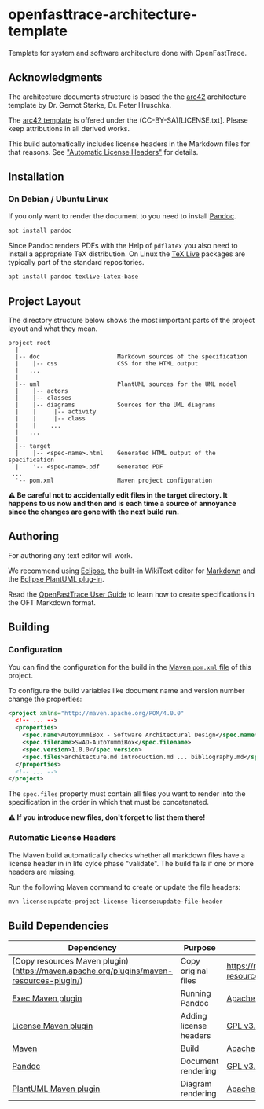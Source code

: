 # openfasttrace-architecture-template

Template for system and software architecture done with OpenFastTrace.

## Acknowledgments

The architecture documents structure is based the the [arc42](https://arc42.org) architecture template by Dr. Gernot Starke, Dr. Peter Hruschka.

The [arc42 template](https://github.com/arc42/arc42-template) is offered under the (CC-BY-SA)[LICENSE.txt]. Please keep attributions in all derived works.

This build automatically includes license headers in the Markdown files for that reasons. See ["Automatic License Headers"](#automatic-license-headers) for details.
 
## Installation

### On Debian / Ubuntu Linux

If you only want to render the document to you need to install [Pandoc](https://pandoc.org).

```bash
apt install pandoc
```

Since Pandoc renders PDFs with the Help of `pdflatex` you also need to install a appropriate TeX distribution. On Linux the [TeX Live](https://tug.org/texlive/) packages are typically part of the standard repositories. 

```bash
apt install pandoc texlive-latex-base
```

## Project Layout

The directory structure below shows the most important parts of the project layout and what they mean.

```
project root
  |
  |-- doc                      Markdown sources of the specification
  |    |-- css                 CSS for the HTML output
  |   ...
  |
  |-- uml                      PlantUML sources for the UML model
  |    |-- actors         
  |    |-- classes
  |    |-- diagrams            Sources for the UML diagrams
  |    |     |-- activity
  |    |     |-- class
  |    |    ...
  |   ...
  |
  |-- target
  |    |-- <spec-name>.html    Generated HTML output of the specification
  |    '-- <spec-name>.pdf     Generated PDF
 ...
  '-- pom.xml                  Maven project configuration
```

**&#9888; Be careful not to accidentally edit files in the target directory. It happens to us now and then and is each time a source of annoyance since the changes are gone with the next build run.** 


## Authoring

For authoring any text editor will work.

We recommend using [Eclipse](https://eclipse.org), the built-in WikiText editor for [Markdown](https://daringfireball.net/projects/markdown/) and the [Eclipse PlantUML plug-in](http://plantuml.com/eclipse).

Read the [OpenFastTrace User Guide](https://github.com/itsallcode/openfasttrace/blob/master/doc/user_guide.md) to learn how to create specifications in the OFT Markdown format.

## Building

### Configuration

You can find the configuration for the build in the [Maven `pom.xml` file](pom.xml) of this project.

To configure the build variables like document name and version number change the properties:

```xml
<project xmlns="http://maven.apache.org/POM/4.0.0"
  <!-- ... -->
  <properties>
    <spec.name>AutoYummiBox - Software Architectural Design</spec.name>
    <spec.filename>SwAD-AutoYummiBox</spec.filename>
    <spec.version>1.0.0</spec.version>
    <spec.files>architecture.md introduction.md ... bibliography.md</spec.files>
  </properties>
  <!-- ... -->
</project>
```

The `spec.files` property must contain all files you want to render into the specification in the order in which that must be concatenated. 

**&#9888; If you introduce new files, don't forget to list them there!**

### Automatic License Headers

The Maven build automatically checks whether all markdown files have a license header in in life cylce phase "validate". The build fails if one or more headers are missing.

Run the following Maven command to create or update the file headers:

```bash
mvn license:update-project-license license:update-file-header
```

## Build Dependencies

| Dependency                                                                              | Purpose                | License                                                                |
|-----------------------------------------------------------------------------------------|------------------------|------------------------------------------------------------------------|
| [Copy resources Maven plugin)(https://maven.apache.org/plugins/maven-resources-plugin/) | Copy original files    |https://maven.apache.org/plugins/maven-resources-plugin/                |
| [Exec Maven plugin](https://www.mojohaus.org/exec-maven-plugin/)                        | Running Pandoc         | [Apache License 2.0](https://www.apache.org/licenses/LICENSE-2.0.html) |
| [License Maven plugin](http://www.mojohaus.org/license-maven-plugin/)                   | Adding license headers | [GPL v3.0](http://www.gnu.org/licenses/quick-guide-gplv3.html)         |
| [Maven](https://maven.apache.org/)                                                      | Build                  | [Apache License 2.0](https://www.apache.org/licenses/LICENSE-2.0.html) |
| [Pandoc](https://pandoc.org)                                                            | Document rendering     | [GPL v3.0](http://www.gnu.org/licenses/quick-guide-gplv3.html)         |
| [PlantUML Maven plugin](https://github.com/jeluard/maven-plantuml-plugin)               | Diagram rendering      | [Apache License 2.0](https://www.apache.org/licenses/LICENSE-2.0.html) |